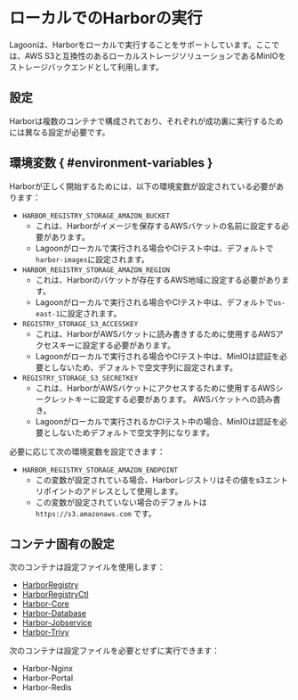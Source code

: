 # ローカルでのHarborの実行

Lagoonは、Harborをローカルで実行することをサポートしています。ここでは、AWS S3と互換性のあるローカルストレージソリューションであるMinIOをストレージバックエンドとして利用します。

## 設定

Harborは複数のコンテナで構成されており、それぞれが成功裏に実行するためには異なる設定が必要です。

## 環境変数 { #environment-variables }

Harborが正しく開始するためには、以下の環境変数が設定されている必要があります：

* `HARBOR_REGISTRY_STORAGE_AMAZON_BUCKET`
  * これは、Harborがイメージを保存するAWSバケットの名前に設定する必要があります。
  * Lagoonがローカルで実行される場合やCIテスト中は、デフォルトで`harbor-images`に設定されます。
* `HARBOR_REGISTRY_STORAGE_AMAZON_REGION`
  * これは、Harborのバケットが存在するAWS地域に設定する必要があります。
  * Lagoonがローカルで実行される場合やCIテスト中は、デフォルトで`us-east-1`に設定されます。
* `REGISTRY_STORAGE_S3_ACCESSKEY`
  * これは、HarborがAWSバケットに読み書きするために使用するAWSアクセスキーに設定する必要があります。
  * Lagoonがローカルで実行される場合やCIテスト中は、MinIOは認証を必要としないため、デフォルトで空文字列に設定されます。
* `REGISTRY_STORAGE_S3_SECRETKEY`
  * これは、HarborがAWSバケットにアクセスするために使用するAWSシークレットキーに設定する必要があります。 AWSバケットへの読み書き。
  * Lagoonがローカルで実行されるかCIテスト中の場合、MinIOは認証を必要としないためデフォルトで空文字列になります。

必要に応じて次の環境変数を設定できます：

* `HARBOR_REGISTRY_STORAGE_AMAZON_ENDPOINT`
  * この変数が設定されている場合、Harborレジストリはその値をs3エントリポイントのアドレスとして使用します。
  * この変数が設定されていない場合のデフォルトは `https://s3.amazonaws.com` です。

## コンテナ固有の設定

次のコンテナは設定ファイルを使用します：

* [HarborRegistry](harborregistry.md)
* [HarborRegistryCtl](harborregistryctl.md)
* [Harbor-Core](harbor-core.md)
* [Harbor-Database](harbor-database.md)
* [Harbor-Jobservice](harbor-jobservice.md)
* [Harbor-Trivy](harbor-trivy.md)

次のコンテナは設定ファイルを必要とせずに実行できます：

* Harbor-Nginx
* Harbor-Portal
* Harbor-Redis
